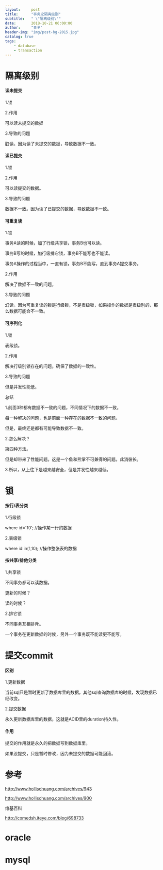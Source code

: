 ```yaml
---
layout:     post
title:      "事务之隔离级别"
subtitle:   " \"隔离级别\""
date:       2018-10-21 06:00:00
author:     "青乡"
header-img: "img/post-bg-2015.jpg"
catalog: true
tags:
    - database
    - transaction
---
```



# 隔离级别

#### 读未提交

1.锁

2.作用

可以读未提交的数据

3.导致的问题

脏读。因为读了未提交的数据，导致数据不一致。



#### 读已提交

1.锁

2.作用

可以读提交的数据。

3.导致的问题

数据不一致。因为读了已提交的数据，导致数据不一致。




#### 可重复读

1.锁

事务A读的时候，加了行级共享锁，事务B也可以读。

事务B写的时候，加行级排它锁，事务B不能写也不能读。



事务A操作的过程当中，一直有锁，事务B不能写，直到事务A提交事务。



2.作用

解决了数据不一致的问题。



3.导致的问题

幻读。因为可重复读的锁是行级锁，不是表级锁，如果操作的数据是表级别的，那么数据可能会不一致。




#### 可序列化

1.锁

表级锁。



2.作用

解决行级别锁存在的问题。确保了数据的一致性。



3.导致的问题

但是并发性能低。




总结

1.前面3种都有数据不一致的问题，不同情况下的数据不一致。

每一种解决的问题，也是前面一种存在的数据不一致的问题。

但是，最终还是都有可能导致数据不一致。



2.怎么解决？

第四种方法。

但是却带来了性能问题。这是一个鱼和熊掌不可兼得的问题。此消彼长。



3.所以，从上往下是越来越安全，但是并发性越来越低。






# 锁

#### 按行/表分类

1.行级锁

where id='10'; //操作某一行的数据



2.表级锁

where id in(1,10);  //操作整张表的数据





#### 按共享/排他分类

1.共享锁

不同事务都可以读数据。

更新的时候？

读的时候？



2.排它锁

不同事务互相排斥。

一个事务在更新数据的时候，另外一个事务既不能读更不能写。





# 提交commit

#### 区别

1.更新数据

当前sql只是暂时更新了数据库里的数据。其他sql查询数据库的时候，发现数据已经改变。



2.提交数据

永久更新数据库里的数据。这就是ACID里的duration持久性。



#### 作用

提交的作用就是永久的把数据写到数据库里。

如果没提交，只是暂时修改，因为未提交的数据可能回滚。





# 参考

http://www.hollischuang.com/archives/943

http://www.hollischuang.com/archives/900



维基百科



http://comedsh.iteye.com/blog/698733




# oracle

# mysql




